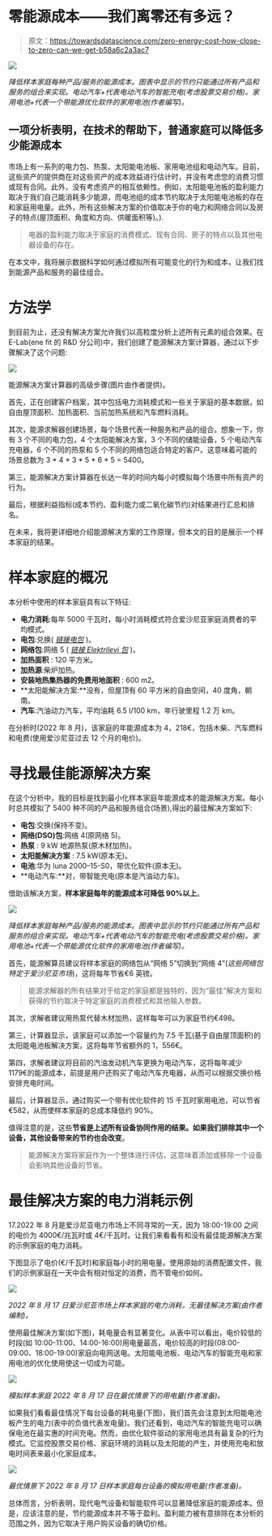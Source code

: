 # 零能源成本——我们离零还有多远？

> 原文：<https://towardsdatascience.com/zero-energy-cost-how-close-to-zero-can-we-get-b58a6c2a3ac7>

![](img/dc3b1a9be08a6bd710cce0bc47e795b9.png)

*降低样本家庭每种产品/服务的能源成本。图表中显示的节约只能通过所有产品和服务的组合来实现。电动汽车+代表电动汽车的智能充电(考虑股票交易价格)。家用电池+代表一个带能源优化软件的家用电池(作者编写)。*

## 一项分析表明，在技术的帮助下，普通家庭可以降低多少能源成本

市场上有一系列的电力包、热泵、太阳能电池板、家用电池组和电动汽车。目前，这些资产的提供商在对这些资产的成本效益进行估计时，并没有考虑您的消费习惯或现有合同。此外，没有考虑资产的相互依赖性。例如，太阳能电池板的盈利能力取决于我们自己能消耗多少能源，而电池组的成本节约取决于太阳能电池板的存在和家庭用电量。此外，所有这些解决方案的价值取决于你的电力和网络合同以及房子的特点(屋顶面积、角度和方向、供暖面积等)。).

> 电器的盈利能力取决于家庭的消费模式、现有合同、房子的特点以及其他电器设备的存在。

在本文中，我将展示数据科学如何通过模拟所有可能变化的行为和成本，让我们找到能源产品和服务的最佳组合。

# 方法学

到目前为止，还没有解决方案允许我们以高粒度分析上述所有元素的组合效果。在 E-Lab(ene fit 的 R&D 分公司)中，我们创建了能源解决方案计算器，通过以下步骤解决了这个问题:

![](img/0478ad99e1d89918c124fd2685b9f439.png)

能源解决方案计算器的高级步骤(图片由作者提供)。

首先，正在创建客户档案，其中包括电力消耗模式和一些关于家庭的基本数据，如自由屋顶面积、加热面积、当前加热系统和汽车燃料消耗。

其次，能源求解器创建场景，每个场景代表一种服务和产品的组合。想象一下，你有 3 个不同的电力包，4 个太阳能解决方案，3 个不同的储能设备，5 个电动汽车充电器，6 个不同的热泵和 5 个不同的网络包适合特定的客户。这意味着可能的场景总数为 3 * 4 * 3 * 5 * 6 * 5 = 5400。

第三，能源解决方案计算器在长达一年的时间内每小时模拟每个场景中所有资产的行为。

最后，根据利益指标(成本节约、盈利能力或二氧化碳节约)对结果进行汇总和排名。

在未来，我将更详细地介绍能源解决方案的工作原理，但本文的目的是展示一个样本家庭的结果。

# 样本家庭的概况

本分析中使用的样本家庭具有以下特征:

*   **电力消耗**:每年 5000 千瓦时，每小时消耗模式符合爱沙尼亚家庭消费者的平均模式。
*   **电包**:兑换( [*链接电包*](https://www.energia.ee/et/era/elekter/elektrileping-ja-paketid?customers=home-customer&packages=fix) )。
*   **网络包**:网络 5 ( [*链接 Elektrilevi 包*](https://www.elektrilevi.ee/et/abiinfo/hinnakirjad) )。
*   **加热面积** : 120 平方米。
*   **加热源**:柴炉加热。
*   **安装地热集热器的免费用地面积** : 600 m2。
*   **太阳能解决方案:**没有，但屋顶有 60 平方米的自由空间，40 度角，朝南。
*   **汽车**:汽油动力汽车，平均油耗 6.5 l/100 km，年行驶里程 1.2 万 km。

在分析时(2022 年 8 月)，该家庭的年能源成本为 4，218€，包括木柴、汽车燃料和电费(使用爱沙尼亚过去 12 个月的电价)。

# 寻找最佳能源解决方案

在这个分析中，我的目标是找到最小化样本家庭年能源成本的能源解决方案。每小时总共模拟了 5400 种不同的产品和服务组合(场景),得出的最佳解决方案如下:

*   **电包**:交换(保持不变)。
*   **网络(DSO)包**:网络 4(原网络 5)。
*   **热泵** : 9 kW 地源热泵(原木材加热)。
*   **太阳能解决方案** : 7.5 kW(原本无)。
*   **电池**:华为 luna 2000–15-S0，带优化软件(原本无)。
*   **电动汽车:**对，带智能充电(原本是汽油动力车)。

借助该解决方案，**样本家庭每年的能源成本可降低 90%以上**。

![](img/95740fdd616934f9fc138b0816e03397.png)

*降低样本家庭每种产品/服务的能源成本。图表中显示的节约只能通过所有产品和服务的组合来实现。电动汽车+代表电动汽车的智能充电(考虑股票交易价格)。家用电池+代表一个带能源优化软件的家用电池(作者编写)。*

首先，能源解算员建议将样本家庭的网络包从“网络 5”切换到“网络 4”(*这些网络包特定于爱沙尼亚市场*)，这将每年节省€6 英镑。

> 能源求解器的所有结果对于给定的家庭都是独特的，因为“最佳”解决方案和获得的节约取决于特定家庭的消费模式和其他输入参数。

其次，求解者建议用热泵代替木材加热，这样每年可以为家庭节约€498。

第三，计算器显示，该家庭可以添加一个容量约为 7.5 千瓦(基于自由屋顶面积)的太阳能电池板解决方案，这将每年节省额外的 1，556€。

第四，求解者建议将目前的汽油发动机汽车更换为电动汽车，这将每年减少 1179€的能源成本，前提是用户还购买了电动汽车充电器，从而可以根据交换价格安排充电时间。

最后，计算器显示，通过购买一个带有优化软件的 15 千瓦时家用电池，可以节省€582，从而使样本家庭的总成本降低约 90%。

值得注意的是，这些**节省是上述所有设备协同作用的结果。如果我们排除其中一个设备，其他设备带来的节约也会改变**。

> 能源解决方案将家庭作为一个整体进行评估，这意味着添加或移除一个设备会影响其他设备的节省。

# 最佳解决方案的电力消耗示例

17.2022 年 8 月是爱沙尼亚电力市场上不同寻常的一天，因为 18:00-19:00 之间的电价为 4000€/兆瓦时或 4€/千瓦时。让我们来看看有和没有最佳能源解决方案的示例家庭的电力消耗。

下图显示了电价(€/千瓦时)和家庭每小时的用电量。使用原始的消费配置文件，我们的示例家庭在一天中会有相对恒定的消费，而不管电价如何。

![](img/00c91690a0e7cdab6f766c6d17a90469.png)

*2022 年 8 月 17 日爱沙尼亚市场上样本家庭的电力消耗，无最佳解决方案(由作者编制)。*

使用最佳解决方案(如下图)，耗电量会有显著变化。从表中可以看出，电价较低的时段(如 10:00-11:00、14:00-16:00)用电量最高，电价较高的时段(08:00-09:00、18:00-19:00)家庭向电网送电。太阳能电池板、电动汽车的智能充电和家用电池的优化使用使这一切成为可能。

![](img/920399e4a8a5092cdfeb0fdd3fa26229.png)

*模拟样本家庭 2022 年 8 月 17 日在最优情景下的用电量(作者准备)。*

如果我们看看最佳情况下每台设备的耗电量(下图)，我们首先会注意到太阳能电池板产生的电力(表中的负值代表发电量)。我们还看到，电动汽车的智能充电可以确保电池在最实惠的时间充电。然而，由优化软件驱动的家用电池具有最复杂的行为模式。它监控股票交易价格、家庭环境的消耗以及太阳能的产生，并使用充电和放电时间表来最小化家庭成本。

![](img/e6373bba640ab7484b6950defd4b0907.png)

*最优情景下 2022 年 8 月 17 日样本家庭每台设备的模拟用电量(作者准备)。*

总体而言，分析表明，现代电气设备和智能软件可以显著降低家庭的能源成本。但是，应该注意的是，节约能源成本并不等于盈利。盈利能力被有意排除在本分析的范围之外，因为它取决于用户购买设备的确切价格。